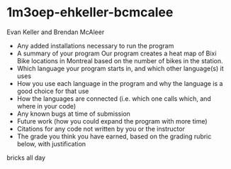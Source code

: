 # 1m3oep-ehkeller-bcmcalee
Evan Keller and Brendan McAleer

- Any added installations necessary to run the program
- A summary of your program
  Our program creates a heat map of Bixi Bike locations in Montreal based on the number of bikes in the station.
- Which language your program starts in, and which other language(s) it uses
- How you use each language in the program and why the language is a good choice for that use
- How the languages are connected (i.e. which one calls which, and where in your code)
- Any known bugs at time of submission
- Future work (how you could expand the program with more time)
- Citations for any code not written by you or the instructor
- The grade you think you have earned, based on the grading rubric below, with justification

bricks all day